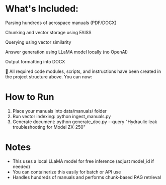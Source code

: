 # What's Included:

Parsing hundreds of aerospace manuals (PDF/DOCX)

Chunking and vector storage using FAISS

Querying using vector similarity

Answer generation using LLaMA model locally (no OpenAI)

Output formatting into DOCX

 📁 All required code modules, scripts, and instructions have been created in the project structure above. You can now:

# How to Run

 1. Place your manuals into data/manuals/ folder
2. Run vector indexing:
    python ingest_manuals.py
 3. Generate document:
    python generate_doc.py --query "Hydraulic leak troubleshooting for Model ZX-250"

# Notes
- This uses a local LLaMA model for free inference (adjust model_id if needed)
- You can containerize this easily for batch or API use
- Handles hundreds of manuals and performs chunk-based RAG retrieval
